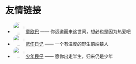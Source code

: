 # 友情链接

- [<image src="http://hungryturbo.gitee.io/webcanteen/images/avatar.jpeg" width="35" style="border-radius: 50%;margin-right: 5px"/>童欧巴](https://hungryturbo.com/) —— 你远道而来这世间，想必也是因为热爱吧
- [<image src="http://crazy-x-lovemysoul-x-vip.img.abc188.com/images/1611286337189.jpg" width="35" style="border-radius: 50%;margin-right: 5px"/>悲伤日记](http://blog.lovemysoul.vip) —— 一个有温度的野生前端猿人
- [<image src="https://www.feminzai.com/images/icons/favicon-180x180.ico" width="35" style="border-radius: 50%;margin-right: 5px"/>少年民仔](https://www.feminzai.com/) —— 愿你出走半生，归来仍是少年